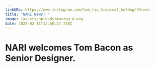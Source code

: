 ```yaml
---
linkURL: https://www.instagram.com/tom_rio_tropical_hotdog/?hl=en
title: "NARI News! "
image: /assets/uploads/moving_4.png
date: 2022-03-11T13:58:17.730Z
---
```

# NARI welcomes Tom Bacon as Senior Designer.